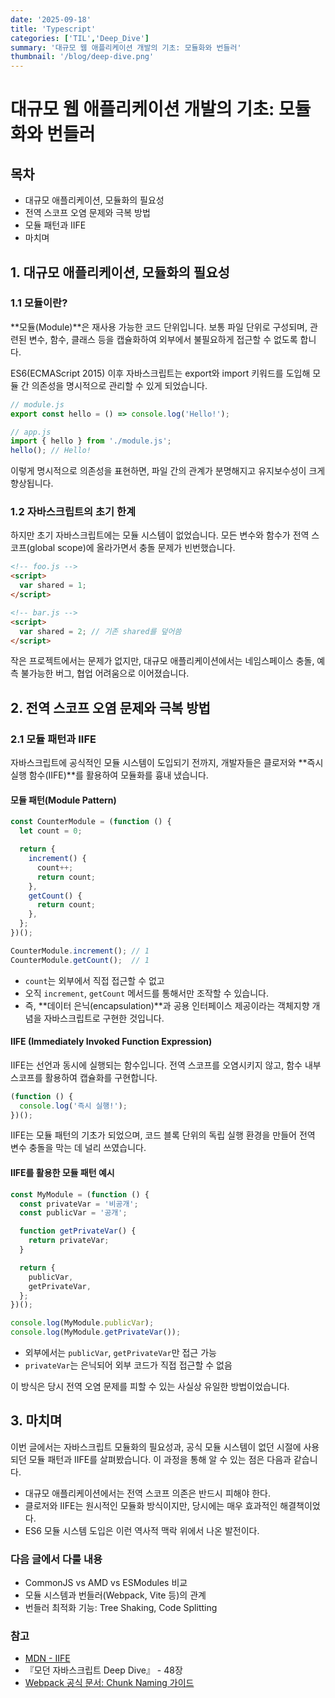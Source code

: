 ```yaml
---
date: '2025-09-18'
title: 'Typescript'
categories: ['TIL','Deep_Dive']
summary: '대규모 웹 애플리케이션 개발의 기초: 모듈화와 번들러'
thumbnail: '/blog/deep-dive.png'
---
```


# 대규모 웹 애플리케이션 개발의 기초: 모듈화와 번들러

## 목차
- 대규모 애플리케이션, 모듈화의 필요성
- 전역 스코프 오염 문제와 극복 방법
- 모듈 패턴과 IIFE
- 마치며

## 1. 대규모 애플리케이션, 모듈화의 필요성

### 1.1 모듈이란?

**모듈(Module)**은 재사용 가능한 코드 단위입니다.
보통 파일 단위로 구성되며, 관련된 변수, 함수, 클래스 등을 캡슐화하여 외부에서 불필요하게 접근할 수 없도록 합니다.

ES6(ECMAScript 2015) 이후 자바스크립트는 export와 import 키워드를 도입해 모듈 간 의존성을 명시적으로 관리할 수 있게 되었습니다.

```javascript
// module.js
export const hello = () => console.log('Hello!');

// app.js
import { hello } from './module.js';
hello(); // Hello!
```

이렇게 명시적으로 의존성을 표현하면, 파일 간의 관계가 분명해지고 유지보수성이 크게 향상됩니다.

### 1.2 자바스크립트의 초기 한계

하지만 초기 자바스크립트에는 모듈 시스템이 없었습니다. 모든 변수와 함수가 전역 스코프(global scope)에 올라가면서 충돌 문제가 빈번했습니다.

```html
<!-- foo.js -->
<script>
  var shared = 1;
</script>

<!-- bar.js -->
<script>
  var shared = 2; // 기존 shared를 덮어씀
</script>
```

작은 프로젝트에서는 문제가 없지만, 대규모 애플리케이션에서는 네임스페이스 충돌, 예측 불가능한 버그, 협업 어려움으로 이어졌습니다.

## 2. 전역 스코프 오염 문제와 극복 방법

### 2.1 모듈 패턴과 IIFE

자바스크립트에 공식적인 모듈 시스템이 도입되기 전까지, 개발자들은 클로저와 **즉시 실행 함수(IIFE)**를 활용하여 모듈화를 흉내 냈습니다.

#### 모듈 패턴(Module Pattern)

```javascript
const CounterModule = (function () {
  let count = 0;

  return {
    increment() {
      count++;
      return count;
    },
    getCount() {
      return count;
    },
  };
})();

CounterModule.increment(); // 1
CounterModule.getCount();  // 1
```

- `count`는 외부에서 직접 접근할 수 없고
- 오직 `increment`, `getCount` 메서드를 통해서만 조작할 수 있습니다.
- 즉, **데이터 은닉(encapsulation)**과 공용 인터페이스 제공이라는 객체지향 개념을 자바스크립트로 구현한 것입니다.

#### IIFE (Immediately Invoked Function Expression)

IIFE는 선언과 동시에 실행되는 함수입니다.
전역 스코프를 오염시키지 않고, 함수 내부 스코프를 활용하여 캡슐화를 구현합니다.

```javascript
(function () {
  console.log('즉시 실행!');
})();
```

IIFE는 모듈 패턴의 기초가 되었으며, 코드 블록 단위의 독립 실행 환경을 만들어 전역 변수 충돌을 막는 데 널리 쓰였습니다.

#### IIFE를 활용한 모듈 패턴 예시

```javascript
const MyModule = (function () {
  const privateVar = '비공개';
  const publicVar = '공개';

  function getPrivateVar() {
    return privateVar;
  }

  return {
    publicVar,
    getPrivateVar,
  };
})();

console.log(MyModule.publicVar);        
console.log(MyModule.getPrivateVar());  
```

- 외부에서는 `publicVar`, `getPrivateVar`만 접근 가능
- `privateVar`는 은닉되어 외부 코드가 직접 접근할 수 없음

이 방식은 당시 전역 오염 문제를 피할 수 있는 사실상 유일한 방법이었습니다.

## 3. 마치며

이번 글에서는 자바스크립트 모듈화의 필요성과, 공식 모듈 시스템이 없던 시절에 사용되던 모듈 패턴과 IIFE를 살펴봤습니다.
이 과정을 통해 알 수 있는 점은 다음과 같습니다.

- 대규모 애플리케이션에서는 전역 스코프 의존은 반드시 피해야 한다.
- 클로저와 IIFE는 원시적인 모듈화 방식이지만, 당시에는 매우 효과적인 해결책이었다.
- ES6 모듈 시스템 도입은 이런 역사적 맥락 위에서 나온 발전이다.

### 다음 글에서 다룰 내용
- CommonJS vs AMD vs ESModules 비교
- 모듈 시스템과 번들러(Webpack, Vite 등)의 관계
- 번들러 최적화 기능: Tree Shaking, Code Splitting

### 참고
- [MDN - IIFE](https://developer.mozilla.org/ko/docs/Glossary/IIFE)
- 『모던 자바스크립트 Deep Dive』 - 48장
- [Webpack 공식 문서: Chunk Naming 가이드](https://webpack.js.org/configuration/output/#outputchunkfilename)

